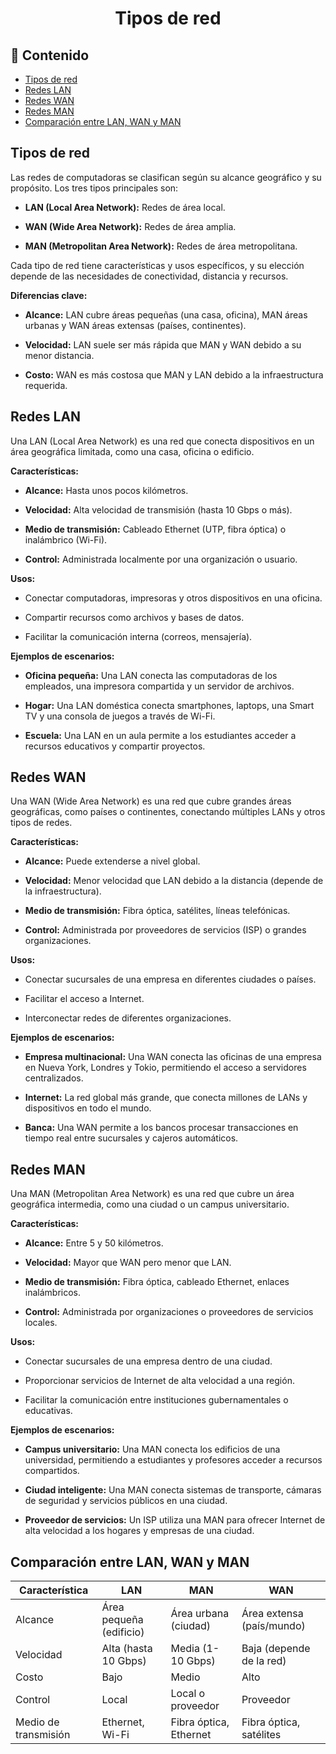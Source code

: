 <h1 align="center">Tipos de red</h1>

<h2>📑 Contenido</h2>

- [Tipos de red](#tipos-de-red)
- [Redes LAN](#redes-lan)
- [Redes WAN](#redes-wan)
- [Redes MAN](#redes-man)
- [Comparación entre LAN, WAN y MAN](#comparación-entre-lan-wan-y-man)

## Tipos de red

Las redes de computadoras se clasifican según su alcance geográfico y su propósito. Los tres tipos principales son:

- **LAN (Local Area Network):** Redes de área local.

- **WAN (Wide Area Network):** Redes de área amplia.

- **MAN (Metropolitan Area Network):** Redes de área metropolitana.

Cada tipo de red tiene características y usos específicos, y su elección depende de las necesidades de conectividad, distancia y recursos.

**Diferencias clave:**

- **Alcance:** LAN cubre áreas pequeñas (una casa, oficina), MAN áreas urbanas y WAN áreas extensas (países, continentes).

- **Velocidad:** LAN suele ser más rápida que MAN y WAN debido a su menor distancia.

- **Costo:** WAN es más costosa que MAN y LAN debido a la infraestructura requerida.

## Redes LAN

Una LAN (Local Area Network) es una red que conecta dispositivos en un área geográfica limitada, como una casa, oficina o edificio.

**Características:**

- **Alcance:** Hasta unos pocos kilómetros.

- **Velocidad:** Alta velocidad de transmisión (hasta 10 Gbps o más).

- **Medio de transmisión:** Cableado Ethernet (UTP, fibra óptica) o inalámbrico (Wi-Fi).

- **Control:** Administrada localmente por una organización o usuario.

**Usos:**

- Conectar computadoras, impresoras y otros dispositivos en una oficina.

- Compartir recursos como archivos y bases de datos.

- Facilitar la comunicación interna (correos, mensajería).

**Ejemplos de escenarios:**

- **Oficina pequeña:** Una LAN conecta las computadoras de los empleados, una impresora compartida y un servidor de archivos.

- **Hogar:** Una LAN doméstica conecta smartphones, laptops, una Smart TV y una consola de juegos a través de Wi-Fi.

- **Escuela:** Una LAN en un aula permite a los estudiantes acceder a recursos educativos y compartir proyectos.

## Redes WAN

Una WAN (Wide Area Network) es una red que cubre grandes áreas geográficas, como países o continentes, conectando múltiples LANs y otros tipos de redes.

**Características:**

- **Alcance:** Puede extenderse a nivel global.

- **Velocidad:** Menor velocidad que LAN debido a la distancia (depende de la infraestructura).

- **Medio de transmisión:** Fibra óptica, satélites, líneas telefónicas.

- **Control:** Administrada por proveedores de servicios (ISP) o grandes organizaciones.

**Usos:**

- Conectar sucursales de una empresa en diferentes ciudades o países.

- Facilitar el acceso a Internet.

- Interconectar redes de diferentes organizaciones.

**Ejemplos de escenarios:**

- **Empresa multinacional:** Una WAN conecta las oficinas de una empresa en Nueva York, Londres y Tokio, permitiendo el acceso a servidores centralizados.

- **Internet:** La red global más grande, que conecta millones de LANs y dispositivos en todo el mundo.

- **Banca:** Una WAN permite a los bancos procesar transacciones en tiempo real entre sucursales y cajeros automáticos.

## Redes MAN

Una MAN (Metropolitan Area Network) es una red que cubre un área geográfica intermedia, como una ciudad o un campus universitario.

**Características:**

- **Alcance:** Entre 5 y 50 kilómetros.

- **Velocidad:** Mayor que WAN pero menor que LAN.

- **Medio de transmisión:** Fibra óptica, cableado Ethernet, enlaces inalámbricos.

- **Control:** Administrada por organizaciones o proveedores de servicios locales.

**Usos:**

- Conectar sucursales de una empresa dentro de una ciudad.

- Proporcionar servicios de Internet de alta velocidad a una región.

- Facilitar la comunicación entre instituciones gubernamentales o educativas.

**Ejemplos de escenarios:**

- **Campus universitario:** Una MAN conecta los edificios de una universidad, permitiendo a estudiantes y profesores acceder a recursos compartidos.

- **Ciudad inteligente:** Una MAN conecta sistemas de transporte, cámaras de seguridad y servicios públicos en una ciudad.

- **Proveedor de servicios:** Un ISP utiliza una MAN para ofrecer Internet de alta velocidad a los hogares y empresas de una ciudad.

## Comparación entre LAN, WAN y MAN

| **Característica**   | **LAN**                 | **MAN**                | **WAN**                   |
| -------------------- | ----------------------- | ---------------------- | ------------------------- |
| Alcance              | Área pequeña (edificio) | Área urbana (ciudad)   | Área extensa (país/mundo) |
| Velocidad            | Alta (hasta 10 Gbps)    | Media (1-10 Gbps)      | Baja (depende de la red)  |
| Costo                | Bajo                    | Medio                  | Alto                      |
| Control              | Local                   | Local o proveedor      | Proveedor                 |
| Medio de transmisión | Ethernet, Wi-Fi         | Fibra óptica, Ethernet | Fibra óptica, satélites   |
